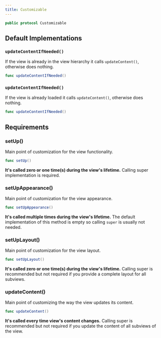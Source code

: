 ```yaml
---
title: Customizable
---
```


``` swift
public protocol Customizable 
```

## Default Implementations

### `updateContentIfNeeded()`

If the view is already in the view hierarchy it calls `updateContent()`, otherwise does nothing.

``` swift
func updateContentIfNeeded() 
```

### `updateContentIfNeeded()`

If the view is already loaded it calls `updateContent()`, otherwise does nothing.

``` swift
func updateContentIfNeeded() 
```

## Requirements

### setUp()

Main point of customization for the view functionality.

``` swift
func setUp()
```

**It's called zero or one time(s) during the view's lifetime.** Calling super implementation is required.

### setUpAppearance()

Main point of customization for the view appearance.

``` swift
func setUpAppearance()
```

**It's called multiple times during the view's lifetime.** The default implementation of this method is empty
so calling `super` is usually not needed.

### setUpLayout()

Main point of customization for the view layout.

``` swift
func setUpLayout()
```

**It's called zero or one time(s) during the view's lifetime.** Calling super is recommended but not required
if you provide a complete layout for all subviews.

### updateContent()

Main point of customizing the way the view updates its content.

``` swift
func updateContent()
```

**It's called every time view's content changes.** Calling super is recommended but not required if you update
the content of all subviews of the view.
